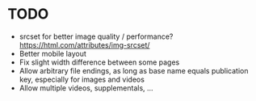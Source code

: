 # TODO

- srcset for better image quality / performance? https://html.com/attributes/img-srcset/
- Better mobile layout
- Fix slight width difference between some pages
- Allow arbitrary file endings, as long as base name equals publication key, especially for images and videos
- Allow multiple videos, supplementals, ...
